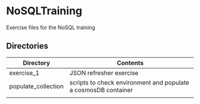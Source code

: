 # NoSQLTraining
Exercise files for the NoSQL training

## Directories

|   Directory|Contents   |
|---|---|
|  exercise_1 | JSON refresher exercise  |
|  populate_collection | scripts to check environment and populate a cosmosDB container  |
|   |   |

